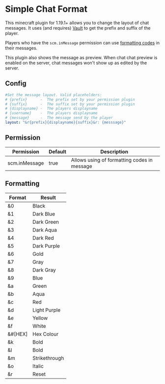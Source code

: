 # Simple Chat Format
This minecraft plugin for 1.19.1+ allows you to change the layout of chat messages. 
It uses (and requires) [Vault](https://www.spigotmc.org/resources/vault.34315/) to get the prefix and suffix of the player.

Players who have the `scm.inMessage` permission can use [formatting codes](#formatting) in their messages.

This plugin also shows the message as preview. When chat chat preview is enabled on the server, chat messages won't show up as edited by the server.

## Config
```yaml
#Set the message layout. Valid placeholders:
# {prefix}      -  The prefix set by your permission plugin
# {suffix}      -  The suffix set by your permission plugin
# {displayname} -  The players displayname
# {username}    -  The players displayname
# {message}     -  The message send by the player
layout: "&r{prefix}{displayname}{suffix}&r: {messsage}"
```
## Permission

| Permission    | Default | Description                                 |
|---------------|---------|---------------------------------------------|
| scm.inMessage | true    | Allows using of formatting codes in message |


## Formatting

| Format  | Result        |
|---------|---------------|
| &0      | Black         |
| &1      | Dark Blue     |
| &2      | Dark Green    |
| &3      | Dark Aqua     |
| &4      | Dark Red      |
| &5      | Dark Purple   |
| &6      | Gold          |
| &7      | Gray          |
| &8      | Dark Gray     |
 | &9      | Blue          |
| &a      | Green         |
| &b      | Aqua          |
| &c      | Red           |
| &d      | Light Purple  |
| &e      | Yellow        |
| &f      | White         |
| &#[HEX] | Hex Colour    |
| &k      | Bold          |
| &l      | Bold          |
| &m      | Strikethrough |
| &o      | Italic        |
| &r      | Reset         |

